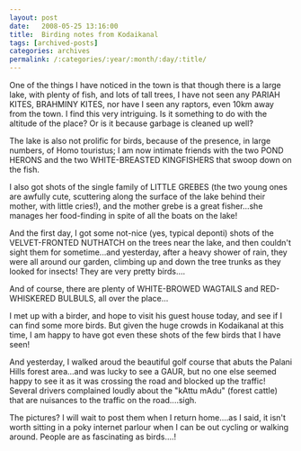 ```yaml
---
layout: post
date:	2008-05-25 13:16:00
title:  Birding notes from Kodaikanal
tags: [archived-posts]
categories: archives
permalink: /:categories/:year/:month/:day/:title/
---
```

One of the things I have noticed in the town is that though there is a large lake, with plenty of fish, and lots of tall trees, I have not seen any PARIAH KITES, BRAHMINY KITES, nor have I seen any raptors, even 10km away from the town. I find this very intriguing. Is it something to do with the altitude of the place? Or is it because garbage is cleaned up well?

The lake is also not prolific for birds, because of the presence, in large numbers, of Homo touristus; I am now intimate friends with the two POND  HERONS and the two WHITE-BREASTED KINGFISHERS that swoop down on the fish.

I also got shots of the single  family of LITTLE GREBES (the two young ones are awfully cute, scuttering along the surface of the lake behind their mother, with little cries!), and the mother grebe is a great fisher...she manages her food-finding in spite of all the boats on the lake!

And the first day, I got some not-nice (yes, typical deponti) shots of the VELVET-FRONTED NUTHATCH on the trees near the lake, and then couldn't sight them for sometime...and yesterday, after a heavy shower of rain, they were all around our garden, climbing up and down the tree trunks as they looked for insects! They are very pretty birds....

And of course, there are plenty of WHITE-BROWED WAGTAILS and RED-WHISKERED BULBULS, all over the place...

I met up with a birder, and hope to visit his guest house today, and see if I can find some more birds. But given the huge crowds in Kodaikanal at this time, I am happy to have got even these shots of the few birds that I have seen!

And yesterday, I walked aroud the beautiful golf course that abuts the Palani Hills forest area...and was lucky to see a GAUR, but no one else seemed happy to see it as it was crossing the road and blocked up the traffic! Several drivers complained loudly about the "kAttu mAdu" (forest cattle) that are nuisances to the traffic on the road....sigh.

The pictures? I will wait to post them when I return home....as I said, it isn't worth sitting in a poky internet parlour when I can be out cycling or walking around. People are as fascinating as birds....!
